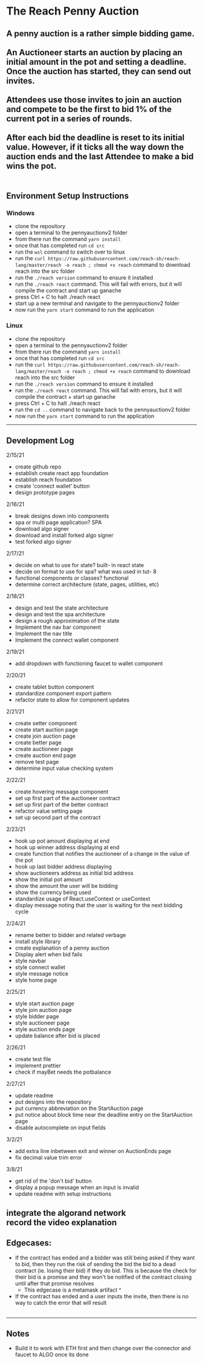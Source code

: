 # The Reach Penny Auction

A penny auction is a rather simple bidding game.
<br /><br />
An Auctioneer starts an auction by placing an initial amount in the pot and setting a deadline. Once the auction has started, they can send out invites.
<br /><br />
Attendees use those invites to join an auction and compete to be the first to bid 1% of the current pot in a series of rounds.
<br /><br />
After each bid the deadline is reset to its initial value. However, if it ticks all the way down the auction ends and the last Attendee to make a bid wins the pot.
<br /><br />
---
## Environment Setup Instructions

### Windows

- clone the repository
- open a terminal to the pennyauctionv2 folder 
- from there run the command `yarn install`
- once that has completed run `cd src`
- run the `wsl` command to switch over to linux
- run the `curl https://raw.githubusercontent.com/reach-sh/reach-lang/master/reach -o reach ; chmod +x reach` command to download reach into the src folder
- run the `./reach version` command to ensure it installed
- run the `./reach react` command. This will fail with errors, but it will compile the contract and start up ganache
- press Ctrl + C to halt ./reach react
- start up a new terminal and navigate to the pennyauctionv2 folder 
- now run the `yarn start` command to run the application

### Linux

- clone the repository
- open a terminal to the pennyauctionv2 folder 
- from there run the command `yarn install`
- once that has completed run `cd src`
- run the `curl https://raw.githubusercontent.com/reach-sh/reach-lang/master/reach -o reach ; chmod +x reach` command to download reach into the src folder
- run the `./reach version` command to ensure it installed
- run the `./reach react` command. This will fail with errors, but it will compile the contract + start up ganache
- press Ctrl + C to halt ./reach react
- run the `cd ..` command to navigate back to the pennyauctionv2 folder 
- now run the `yarn start` command to run the application
---
## Development Log

2/15/21
- create github repo
- establish create react app foundation
- establish reach foundation
- create 'connect wallet' button
- design prototype pages

2/16/21
- break designs down into components
- spa or multi page application? SPA
- download algo signer
- download and install forked algo signer
- test forked algo signer

2/17/21
- decide on what to use for state? built- in react state
- decide on format to use for spa? what was used in tut- 8
- functional components or classes? functional
- determine correct architecture (state, pages, utilities, etc)

2/18/21
- design and test the state architecture
- design and test the spa architecture
- design a rough approximation of the state
- Implement the nav bar component
- Implement the nav title
- Implement the connect wallet component

2/19/21
- add dropdown with functioning faucet to wallet component

2/20/21
- create tablet button component
- standardize component export pattern
- refactor state to allow for component updates

2/21/21
- create setter component
- create start auction page
- create join auction page
- create better page
- create auctioneer page
- create auction end page
- remove test page
- determine input value checking system

2/22/21
- create hovering message component
- set up first part of the auctioneer contract
- set up first part of the better contract
- refactor value setting page
- set up second part of the contract

2/23/21
- hook up pot amount displaying at end
- hook up winner address displaying at end
- create function that notifies the auctioneer of a change in the value of the pot
- hook up last bidder address displaying
- show auctioneers address as initial bid address
- show the initial pot amount
- show the amount the user will be bidding
- show the currency being used
- standardize usage of React.useContext or useContext
- display message noting that the user is waiting for the next bidding cycle

2/24/21
- rename better to bidder and related verbage
- install style library
- create explanation of a penny auction 
- Display alert when bid fails
- style navbar
- style connect wallet
- style message notice
- style home page

2/25/21
- style start auction page
- style join auction page
- style bidder page
- style auctioneer page
- style auction ends page
- update balance after bid is placed

2/26/21
- create test file
- implement prettier
- check if mayBet needs the potbalance

2/27/21
- update readme
- put designs into the repository
- put currency abbreviation on the StartAuction page  
- put notice about block time near the deadline entry on the StartAuction page  
- disable autocomplete on input fields  

3/2/21
- add extra line inbetween exit and winner on AuctionEnds page  
- fix decimal value trim error  

3/8/21
- get rid of the 'don't bid' button  
- display a popup message when an input is invalid  
- update readme with setup instructions  

integrate the algorand network  
record the video explanation
<br>
---
## Edgecases:
- If the contract has ended and a bidder was still being asked if they want to bid, then they run the risk of sending the bid the bid to a dead contract (ie. losing their bid) if they do bid. This is because the check for their bid is a promise and they won't be notified of the contract closing until after that promise resolves
    - This edgecase is a metamask artifact ^
- If the contract has ended and a user inputs the invite, then there is no way to catch the error that will result
<br><br>
---
## Notes
- Build it to work with ETH first and then change over the connector and faucet to ALGO once its done


